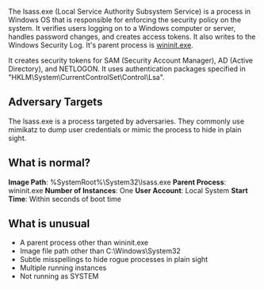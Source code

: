 The lsass.exe (Local Service Authority Subsystem Service) is a process in Windows OS that is responsible for enforcing the security policy on the system. It verifies users logging on to a Windows computer or server, handles password changes, and creates access tokens. It also writes to the Windows Security Log. It's parent process is [wininit.exe](obsidian://open?vault=security-notes&file=Defensive%20Security%2FEndpoint%20Security%2FCore%20Windows%20Processes%2Fwininit.exe).

It creates security tokens for SAM (Security Account Manager), AD (Active Directory), and NETLOGON. It uses authentication packages specified in "HKLM\System\CurrentControlSet\Control\Lsa".
## Adversary Targets
The lsass.exe is a process targeted by adversaries. They commonly use mimikatz to dump user credentials or mimic the process to hide in plain sight.
## What is normal?
**Image Path**: %SystemRoot%\System32\lsass.exe
**Parent Process**: wininit.exe
**Number of Instances**: One
**User Account**: Local System
**Start Time**: Within seconds of boot time
## What is unusual
- A parent process other than wininit.exe
- Image file path other than C:\Windows\System32
- Subtle misspellings to hide rogue processes in plain sight
- Multiple running instances
- Not running as SYSTEM